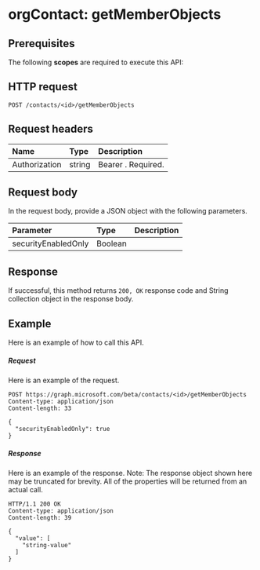 # orgContact: getMemberObjects


## Prerequisites
The following **scopes** are required to execute this API: 
## HTTP request
<!-- { "blockType": "ignored" } -->
```http
POST /contacts/<id>/getMemberObjects

```
## Request headers
| Name       | Type | Description|
|:---------------|:--------|:----------|
| Authorization  | string  | Bearer <token>. Required. |

## Request body
In the request body, provide a JSON object with the following parameters.

| Parameter	   | Type	|Description|
|:---------------|:--------|:----------|
|securityEnabledOnly|Boolean||

## Response
If successful, this method returns `200, OK` response code and String collection object in the response body.

## Example
Here is an example of how to call this API.
##### Request
Here is an example of the request.
<!-- {
  "blockType": "request",
  "name": "orgcontact_getmemberobjects"
}-->
```http
POST https://graph.microsoft.com/beta/contacts/<id>/getMemberObjects
Content-type: application/json
Content-length: 33

{
  "securityEnabledOnly": true
}
```

##### Response
Here is an example of the response. Note: The response object shown here may be truncated for brevity. All of the properties will be returned from an actual call.
<!-- {
  "blockType": "response",
  "truncated": true,
  "@odata.type": "string",
  "isCollection": true
} -->
```http
HTTP/1.1 200 OK
Content-type: application/json
Content-length: 39

{
  "value": [
    "string-value"
  ]
}
```

<!-- uuid: 8fcb5dbc-d5aa-4681-8e31-b001d5168d79
2015-10-25 14:57:30 UTC -->
<!-- {
  "type": "#page.annotation",
  "description": "orgContact: getMemberObjects",
  "keywords": "",
  "section": "documentation",
  "tocPath": ""
}-->

<!-- {
  "type": "#page.annotation",
  "description": "",
  "tocPath": "/beta reference/Organizational contacts/directory object/Get member objects",
  "apiVersion": "beta",
  "section": "documentation",
  "canonicalURL": ""
} -->
